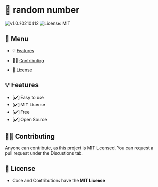 # 🔢 random number

![v1.0.20210412](https://img.shields.io/badge/version-v0.0.5-lightgray.svg?style=flat&logo=) ![License: MIT](https://img.shields.io/badge/license-MIT-brightgreen.svg?style=flat&logo=license)

## 📎 Menu

- 💡 [Features](#features)
- 👨‍💻 [Contributing](#contributing)

- [💫 License](#license)

## 💡 Features

- [✔️] Easy to use
- [✔️] MIT License
- [✔️] Free
- [✔️] Open Source

## 👨‍💻 Contributing

Anyone can contribute, as this project is MIT Licensed. You can request a pull request under the Discustions tab.

## 💫 License

- Code and Contributions have the **MIT License**
